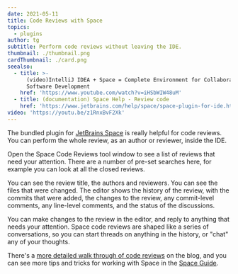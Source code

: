```yaml
---
date: 2021-05-11
title: Code Reviews with Space
topics:
  - plugins
author: tg
subtitle: Perform code reviews without leaving the IDE.
thumbnail: ./thumbnail.png
cardThumbnail: ./card.png
seealso:
  - title: >-
      (video)IntelliJ IDEA + Space = Complete Environment for Collaborative
      Software Development
    href: 'https://www.youtube.com/watch?v=iHSbWIW48uM'
  - title: (documentation) Space Help - Review code
    href: 'https://www.jetbrains.com/help/space/space-plugin-for-ide.html#review-code'
video: 'https://youtu.be/z1RnxBvF2Xk'
---
```

The bundled plugin for [JetBrains Space](https://www.jetbrains.com/space/) is really helpful for code reviews. You can perform the whole review, as an author or reviewer, inside the IDE.

Open the Space Code Reviews tool window to see a list of reviews that need your attention. There are a number of pre-set searches here, for example you can look at all the closed reviews.

You can see the review title, the authors and reviewers. You can see the files that were changed. The editor shows the history of the review, with the commits that were added, the changes to the review, any commit-level comments, any line-level comments, and the status of the discussions.

You can make changes to the review in the editor, and reply to anything that needs your attention. Space code reviews are shaped like a series of conversations, so you can start threads on anything in the history, or "chat" any of your thoughts.

There's a [more detailed walk through of code reviews](https://blog.jetbrains.com/space/2021/04/07/space-code-reviews-in-intellij-idea-2021-1/) on the blog, and you can see more tips and tricks for working with Space in the [Space Guide](https://www.jetbrains.com/space/guide/).
